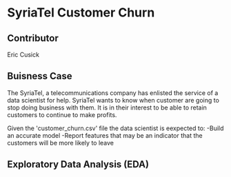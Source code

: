 # SyriaTel Customer Churn

## Contributor
Eric Cusick

## Buisness Case
The SyriaTel, a telecommunications company has enlisted the service of a data scientist for help. SyriaTel wants to know when customer are going to stop doing business with them. It is in their interest to be able to retain customers to continue to make profits.

Given the 'customer_churn.csv' file the data scientist is eexpected to:
-Build an accurate model
-Report features that may be an indicator that the customers will be more likely to leave
    
## Exploratory Data Analysis (EDA)

